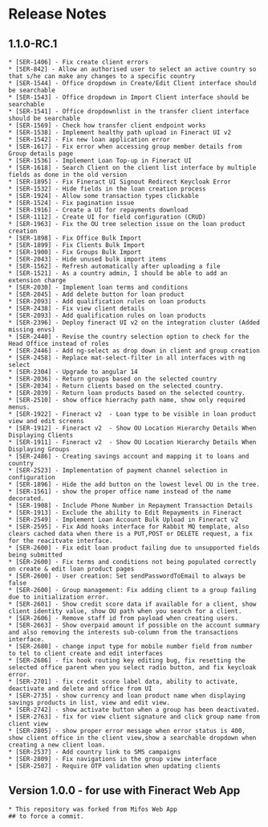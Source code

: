 # Release Notes

## 1.1.0-RC.1

    * [SER-1406] - Fix create client errors
    * [SER-842] - Allow an authorised user to select an active country so that s/he can make any changes to a specific country
    * [SER-1544] - Office dropdown in Create/Edit Client interface should be searchable
    * [SER-1543] - Office dropdown in Import Client interface should be searchable
    * [SER-1541] - Office dropdownlist in the transfer client interface should be searchable
    * [SER-1569] - Check how transfer client endpoint works
    * [SER-1538] - Implement healthy path upload in Fineract UI v2
    * [SER-1542] - Fix new loan application error
    * [SER-1617] - Fix error when accessing group member details from Group details page
    * [SER-1536] - Implement Loan Top-up in Fineract UI
    * [SER-1618] - Search Client on the client list interface by multiple fields as done in the old version
    * [SER-1895] - Fix Fineract UI Signout Redirect Keycloak Error
    * [SER-1532] - Hide fields in the loan creation process
    * [SER-1924] - Allow some transaction types clickable
    * [SER-1524] - Fix pagination issue
    * [SER-1916] - Create a UI for repayments download
    * [SER-1112] - Create UI for field configuration (CRUD)
    * [SER-1963] - Fix the OU tree selection issue on the loan product creation
    * [SER-1898] - Fix Office Bulk Import
    * [SER-1899] - Fix Clients Bulk Import
    * [SER-1900] - Fix Groups Bulk Import
    * [SER-2043] - Hide unused bulk import items
    * [SER-1562] - Refresh automatically after uploading a file
    * [SER-1521] - As a country admin, I should be able to add an extension charge
    * [SER-2030] - Implement loan terms and conditions
    * [SER-2045] - Add delete button for loan product
    * [SER-2093] - Add qualification rules on loan products
    * [SER-2438] - Fix view client details
    * [SER-2093] - Add qualification rules on loan products
    * [SER-2396] - Deploy fineract UI v2 on the integration cluster (Added missing envs)
    * [SER-2440] - Revise the country selection option to check for the Head Office instead of roles
    * [SER-2446] - Add ng-select as drop down in client and group creation
    * [SER-2458] - Replace mat-select-filter in all interfaces with ng select
    * [SER-2304] - Upgrade to angular 14
    * [SER-2036] - Return groups based on the selected country
    * [SER-2034] - Return clients based on the selected country.
    * [SER-2039] - Return loan products based on the selected country.
    * [SER-2510] - show office hierrachy path name, show only required menus.
    * [SER-1922] - Fineract v2  - Loan type to be visible in loan product view and edit screens
    * [SER-1912] - Fineract v2  - Show OU Location Hierarchy Details When Displaying Clients
    * [SER-1911] - Fineract v2  - Show OU Location Hierarchy Details When Displaying Groups
    * [SER-2486] - Creating savings account and mapping it to loans and country
    * [SER-2523] - Implementation of payment channel selection in configuration
    * [SER-1896] - Hide the add button on the lowest level OU in the tree.
    * [SER-1561] - show the proper office name instead of the name decorated.
    * [SER-1908] - Include Phone Number in Repayment Transaction Details
    * [SER-1913] - Exclude the ability to Edit Repayments in Fineract
    * [SER-2549] - Implement Loan Account Bulk Upload in Fineract v2
    * [SER-2595] - Fix Add hooks interface for Rabbit MQ template, also clears cached data when there is a PUT,POST or DELETE request, a fix for the reacitvate interface.
    * [SER-2600] - Fix edit loan product failing due to unsupported fields being submitted
    * [SER-2600] - Fix terms and conditions not being populated correctly on create & edit loan product pages
    * [SER-2600] - User creation: Set sendPasswordToEmail to always be false
    * [SER-2600] - Group management: Fix adding client to a group failing due to initialization error.
    * [SER-2601] - Show credit score data if available for a client, show client identity value, show OU path when you search for a client.
    * [SER-2606] - Remove staff id from payload when creating users.
    * [SER-2663] - Show overpaid amount if possible on the account summary and also removing the interests sub-column from the transactions interface.
    * [SER-2680] - change input type for mobile number field from number to tel to client create and edit interfaces
    * [SER-2686] - fix hook routing key editing bug, fix resetting the selected office parent when you select radio button, and fix keycloak error.
    * [SER-2701] - fix credit score label data, ability to activate, deactivate and delete and office from UI
    * [SER-2735] - show currency and loan product name when displaying savings products in list, view and edit view.
    * [SER-2742] - show activate button when a group has been deactivated.
    * [SER-2763] - fix for view client signature and click group name from client view
    * [SER-2805] - show proper error message when error status is 400, show client office in the client view,show a searchable dropdown when creating a new client loan.
    * [SER-2537] - Add country link to SMS campaigns
    * [SER-2809] - Fix navigations in the group view interface
    * [SER-2507] - Require OTP validation when updating clients

## Version 1.0.0 - for use with Fineract Web App

    * This repository was forked from Mifos Web App
    ## to force a commit.
